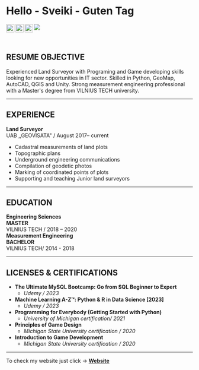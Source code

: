 # Hello - Sveiki - Guten Tag

<a href="https://www.instagram.com/riciokzz/">
  <img align="left" alt="Abhishek's Instagram" width="22px" src="https://raw.githubusercontent.com/hussainweb/hussainweb/main/icons/instagram.png" />
</a>
<a href="https://twitter.com/ricardas_pos">
  <img align="left" alt="Abhishek Naidu | Twitter" width="22px" src="https://raw.githubusercontent.com/peterthehan/peterthehan/master/assets/twitter.svg" />
</a>
<a href="https://www.linkedin.com/in/ri%C4%8Dardas-poskreby%C5%A1evas-665207206/">
  <img align="left" alt="Abhishek's LinkedIN" width="22px" src="https://raw.githubusercontent.com/peterthehan/peterthehan/master/assets/linkedin.svg" />
</a>

![](https://komarev.com/ghpvc/?username=Riciokzz&color=green&color=003da6&label=PROFILE+VIEWS)

<br />

## **RESUME OBJECTIVE**
Experienced Land Surveyor with Programing and Game developing skills looking for new opportunities in IT sector. Skilled in Python, GeoMap, AutoCAD, QGIS and Unity. Strong measurement engineering professional with a Master's degree from VILNIUS TECH university.

---

## **EXPERIENCE**
**Land Surveyor**\
UAB ,,GEOVISATA" / August 2017– current
- Cadastral measurements of land plots
- Topographic plans
- Underground engineering communications
- Compilation of geodetic photos
- Marking of coordinated points of plots
- Supporting and teaching Junior land surveyors

---

## **EDUCATION**
**Engineering Sciences**\
**MASTER**\
VILNIUS TECH / 2018 – 2020\
**Measurement Engineering**\
**BACHELOR**\
VILNIUS TECH/ 2014 - 2018

---

## **LICENSES & CERTIFICATIONS**

- **The Ultimate MySQL Bootcamp: Go from SQL Beginner to Expert**
  - *Udemy / 2023*
- **Machine Learning A-Z™: Python & R in Data Science [2023]**
  - *Udemy / 2023*
- **Programming for Everybody (Getting Started with Python)**
  - *University of Michigan certification/ 2021*
- **Principles of Game Design**
  - *Michigan State University certification / 2020*
- **Introduction to Game Development**
  - *Michigan State University certification / 2020*

---

To check my website just click -> [**Website**](https://riciokzz.github.io/cv/)
